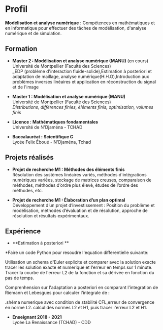 # Profil

**Modélisation et analyse numérique** : Compétences en mathématiques et en informatique pour effectuer des tâches de modélisation, d'analyse numérique et de simulation.

## Formation

- **Master 2 : Modélisation et analyse numérique (MANU)** (en cours)  
  Université de Montpellier (Faculté des Sciences)  
  _EDP (problème d'interaction fluide-solide),Estimation à posteriori et adaptation de maillage, analyse numérique(H.H.O),Introduction aux problèmes inverses linéaires et application en réconstruction du signal et de l'image

- **Master 1 : Modélisation et analyse numérique (MANU)**  
  Université de Montpellier (Faculté des Sciences)  
  _Distributions, différences finies, éléments finis, optimisation, volumes finis_

- **Licence : Mathématiques fondamentales**  
  Université de N'Djaména - TCHAD

- **Baccalauréat : Scientifique C**  
  Lycée Felix Éboué - N'Djaména, Tchad

## Projets réalisés

- **Projet de recherche M1 : Méthodes des éléments finis**  
  Résolution des systèmes linéaires variés, méthodes d'intégrations numériques variées, stockage de matrices creuses, comparaison de méthodes, méthodes d’ordre plus élevé, études de l’ordre des méthodes, etc.

- **Projet de recherche M1 : Élaboration d’un plan optimal**  
  Développement d’un projet d’investissement : Position du problème et modélisation, méthodes d’évaluation et de résolution, approche de résolution et résultats expérimentaux.

## Expérience
- **Estimation à posteriori **
  
*Faire un code Python pour resoudre l'equation differentielle suivante:

Utilisation un schema d'Euler explicite et comparer avec la solution exacte
tracer les solution exacte et numerique et l'erreur en temps sur 1 minute.
Tracer la courbe de l'erreur L2 de la fonction et sa dérivée en fonction du pas de temps.

Comprenhension sur l'adaptation a posteriori en comparant l'integration de Riemann et Lebesgues
pour calculer l'integrale de :

.shéma numerique avec condition de stabilité CFL,erreur de convergence en norme L2.
calcul des normes L2 et H1, puis tracer l'erreur L2 et H1.
- **Enseignant 2018 - 2021**  
  Lycée La Renaissance (TCHAD) - CDD
